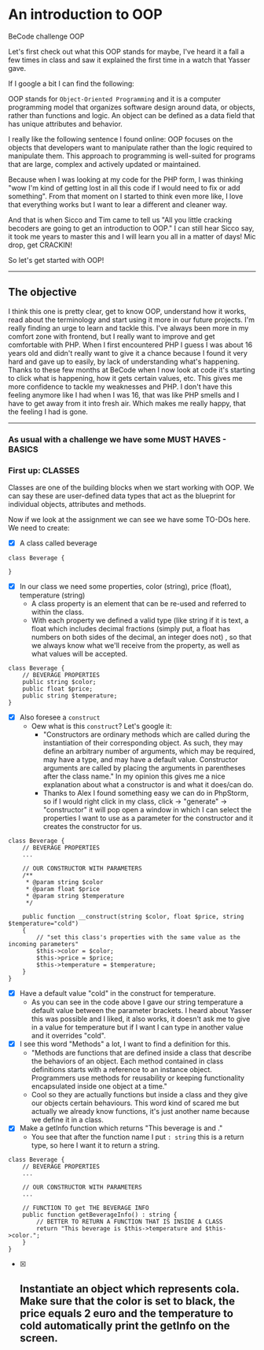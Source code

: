 # An introduction to OOP
BeCode challenge OOP

Let's first check out what this OOP stands for maybe, I've heard it a fall a few times in class and
saw it explained the first time in a watch that Yasser gave.

If I google a bit I can find the following:

OOP stands for `Object-Oriented Programming` and it is a computer programming model that organizes software design 
around data, or objects, rather than functions and logic. An object can be defined as a data field that has unique 
attributes and behavior. 

I really like the following sentence I found online:
OOP focuses on the objects that developers want to manipulate rather than the logic required to manipulate them. 
This approach to programming is well-suited for programs that are large, complex and actively updated or maintained.

Because when I was looking at my code for the PHP form, I was thinking "wow I'm kind of getting lost in all this code if I would need to fix or add something".
From that moment on I started to think even more like, I love that everything works but I want to lear a different and cleaner way.

And that is when Sicco and Tim came to tell us "All you little cracking becoders are going to get an introduction to OOP."
I can still hear Sicco say, it took me years to master this and I will learn you all in a matter of days! Mic drop, get CRACKIN!

So let's get started with OOP!

****

## The objective

I think this one is pretty clear, get to know OOP, understand how it works, read about the terminology and start using it more in our future projects.
I'm really finding an urge to learn and tackle this. I've always been more in my comfort zone with frontend, but I really want to 
improve and get comfortable with PHP. When I first encountered PHP I guess I was about 16 years old and didn't really want to give it a chance
because I found it very hard and gave up to easily, by lack of understanding what's happening. Thanks to these few months at BeCode 
when I now look at code it's starting to click what is happening, how it gets certain values, etc. This gives me more confidence 
to tackle my weaknesses and PHP. I don't have this feeling anymore like I had when I was 16, that was like PHP smells and I 
have to get away from it into fresh air. Which makes me really happy, that the feeling I had is gone.

****

### As usual with a challenge we have some MUST HAVES - BASICS

### First up: CLASSES

Classes are one of the building blocks when we start working with OOP. We can say these are user-defined data types that act 
as the blueprint for individual objects, attributes and methods.

Now if we look at the assignment we can see we have some TO-DOs here.
We need to create:
- [x] A class called beverage
```
class Beverage { 

}
```
- [x] In our class we need some properties, color (string), price (float), temperature (string)
  - A class property is an element that can be re-used and referred to within the class.
  - With each property we defined a valid type (like string if it is text, a float which includes decimal fractions (simply put, a float has numbers on both sides of the decimal, an integer does not) , so that we always know what we'll receive from the property, as well as what values will be accepted.
```
class Beverage { 
    // BEVERAGE PROPERTIES
    public string $color;
    public float $price;
    public string $temperature;
}
```
- [x] Also foresee a `construct`
    - Oew what is this `construct`? Let's google it:
      - "Constructors are ordinary methods which are called during the instantiation of their corresponding object. As such, they may define an arbitrary number of arguments, which may be required, may have a type, and may have a default value. Constructor arguments are called by placing the arguments in parentheses after the class name." In my opinion this gives me a nice explanation about what a constructor is and what it does/can do.
      - Thanks to Alex I found something easy we can do in PhpStorm, so if I would right click in my class, click -> "generate" -> "constructor" it will pop open a window in which I can select the properties I want to use as a parameter for the constructor and it creates the constructor for us.
```
class Beverage { 
    // BEVERAGE PROPERTIES
    ...
    
    // OUR CONSTRUCTOR WITH PARAMETERS
    /**
     * @param string $color
     * @param float $price
     * @param string $temperature
     */

    public function __construct(string $color, float $price, string $temperature="cold")
    {
        // "set this class's properties with the same value as the incoming parameters"
        $this->color = $color;
        $this->price = $price;
        $this->temperature = $temperature;
    }
}
```
- [x] Have a default value "cold" in the construct for temperature.
  - As you can see in the code above I gave our string temperature a default value between the parameter brackets. I heard about Yasser this was possible and I liked, it also works, it doesn't ask me to give in a value for temperature but if I want I can type in another value and it overrides "cold".
- [x] I see this word "Methods" a lot, I want to find a definition for this.
  - "Methods are functions that are defined inside a class that describe the behaviors of an object. Each method contained in class definitions starts with a reference to an instance object. Programmers use methods for reusability or keeping functionality encapsulated inside one object at a time."
  - Cool so they are actually functions but inside a class and they give our objects certain behaviours. This word kind of scared me but actually we already know functions, it's just another name because we define it in a class.
- [x] Make a getInfo function which returns "This beverage is <temperature> and <color>."
  - You see that after the function name I put `: string` this is a return type, so here I want it to return a string.
```
class Beverage { 
    // BEVERAGE PROPERTIES
    ...
    
    // OUR CONSTRUCTOR WITH PARAMETERS
    ...
    
    // FUNCTION TO get THE BEVERAGE INFO
    public function getBeverageInfo() : string {
        // BETTER TO RETURN A FUNCTION THAT IS INSIDE A CLASS
        return "This beverage is $this->temperature and $this->color.";
    }
}
```
- [x] Instantiate an object which represents cola. Make sure that the color is set to black, the price equals 2 euro and the temperature to cold automatically print the getInfo on the screen.
  - 

